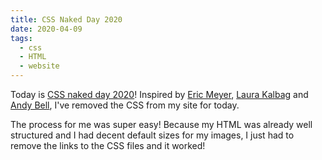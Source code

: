 ```yaml
---
title: CSS Naked Day 2020
date: 2020-04-09
tags:
  - css
  - HTML
  - website
---
```


Today is [CSS naked day 2020](https://css-naked-day.github.io/)! Inspired by [Eric Meyer](https://meyerweb.com/), [Laura Kalbag](https://laurakalbag.com/css-naked-day-2020/) and [Andy Bell](https://hankchizljaw.com/wrote/css-naked-day-2020/), I've removed the CSS from my site for today.

The process for me was super easy! Because my HTML was already well structured and I had decent default sizes for my images, I just had to remove the links to the CSS files and it worked!
